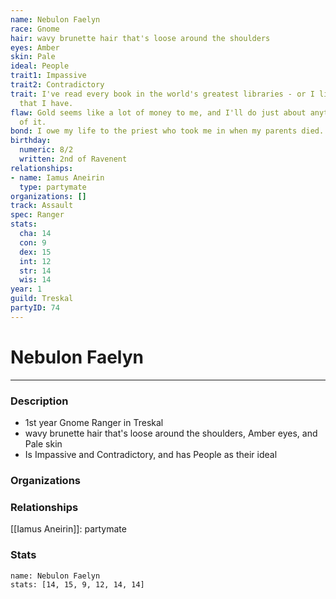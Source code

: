 ```yaml
---
name: Nebulon Faelyn
race: Gnome
hair: wavy brunette hair that's loose around the shoulders
eyes: Amber
skin: Pale
ideal: People
trait1: Impassive
trait2: Contradictory
trait: I've read every book in the world's greatest libraries - or I like to boast
  that I have.
flaw: Gold seems like a lot of money to me, and I'll do just about anything for more
  of it.
bond: I owe my life to the priest who took me in when my parents died.
birthday:
  numeric: 8/2
  written: 2nd of Ravenent
relationships:
- name: Iamus Aneirin
  type: partymate
organizations: []
track: Assault
spec: Ranger
stats:
  cha: 14
  con: 9
  dex: 15
  int: 12
  str: 14
  wis: 14
year: 1
guild: Treskal
partyID: 74
---
```

# Nebulon Faelyn
---
### Description
- 1st year Gnome Ranger in Treskal
- wavy brunette hair that's loose around the shoulders, Amber eyes, and Pale skin
- Is Impassive and Contradictory, and has People as their ideal

### Organizations
### Relationships
[[Iamus Aneirin]]: partymate
### Stats
```statblock
name: Nebulon Faelyn
stats: [14, 15, 9, 12, 14, 14]
```